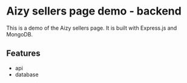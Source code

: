 # Aizy sellers page demo - backend

This is a demo of the Aizy sellers page. It is built with Express.js and MongoDB.

## Features

- api
- database
